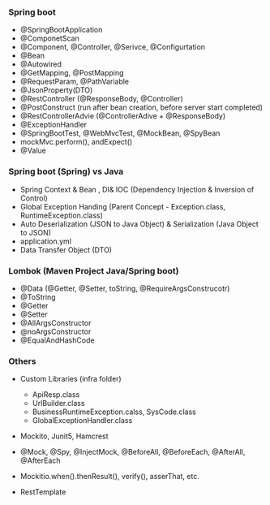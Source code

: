 ### Spring boot
- @SpringBootApplication
- @ComponetScan
- @Component, @Controller, @Serivce, @Configurtation
- @Bean
- @Autowired
- @GetMapping, @PostMapping
- @RequestParam, @PathVariable
- @JsonProperty(DTO)
- @RestController (@ResponseBody, @Controller)
- @PostConstruct (run after bean creation, before server start completed)
- @RestControllerAdvie (@ControllerAdive + @ResponseBody)
- @ExceptionHandler
- @SpringBootTest, @WebMvcTest, @MockBean, @SpyBean
- mockMvc.perform(), andExpect()
- @Value


### Spring boot  (Spring) vs Java
- Spring Context & Bean , DI& IOC (Dependency Injection & Inversion of Control)
- Global Exception Handing (Parent Concept - Exception.class, RuntimeException.class)
- Auto Deserialization (JSON to Java Object) & Serialization (Java Object to JSON)
- application.yml
- Data Transfer Object (DTO)

### Lombok (Maven Project Java/Spring boot)
- @Data (@Getter, @Setter, toString, @RequireArgsConstrucotr)
- @ToString
- @Getter
- @Setter
- @AllArgsConstructor
- @noArgsConstructor
- @EqualAndHashCode

### Others
- Custom Libraries (infra folder)
  - ApiResp.class
  - UrlBuilder.class
  - BusinessRuntimeException.calss, SysCode.class
  - GlobalExceptionHandler.class

- Mockito, Junit5, Hamcrest
- @Mock, @Spy, @InjectMock, @BeforeAll, @BeforeEach, @AfterAll, @AfterEach
- Mockitio.when().thenResult(), verify(), asserThat, etc.
- RestTemplate
